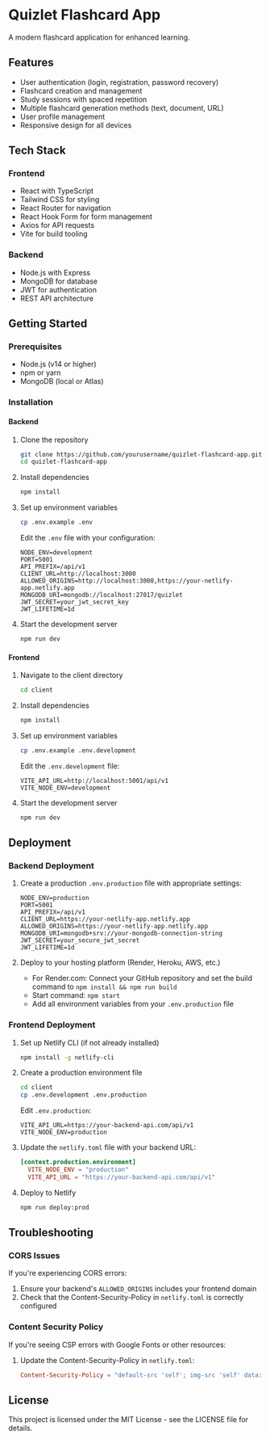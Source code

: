 # Quizlet Flashcard App

A modern flashcard application for enhanced learning.

## Features

- User authentication (login, registration, password recovery)
- Flashcard creation and management
- Study sessions with spaced repetition
- Multiple flashcard generation methods (text, document, URL)
- User profile management
- Responsive design for all devices

## Tech Stack

### Frontend

- React with TypeScript
- Tailwind CSS for styling
- React Router for navigation
- React Hook Form for form management
- Axios for API requests
- Vite for build tooling

### Backend

- Node.js with Express
- MongoDB for database
- JWT for authentication
- REST API architecture

## Getting Started

### Prerequisites

- Node.js (v14 or higher)
- npm or yarn
- MongoDB (local or Atlas)

### Installation

#### Backend

1. Clone the repository
   ```bash
   git clone https://github.com/yourusername/quizlet-flashcard-app.git
   cd quizlet-flashcard-app
   ```

2. Install dependencies
   ```bash
   npm install
   ```

3. Set up environment variables
   ```bash
   cp .env.example .env
   ```
   Edit the `.env` file with your configuration:
   ```
   NODE_ENV=development
   PORT=5001
   API_PREFIX=/api/v1
   CLIENT_URL=http://localhost:3000
   ALLOWED_ORIGINS=http://localhost:3000,https://your-netlify-app.netlify.app
   MONGODB_URI=mongodb://localhost:27017/quizlet
   JWT_SECRET=your_jwt_secret_key
   JWT_LIFETIME=1d
   ```

4. Start the development server
   ```bash
   npm run dev
   ```

#### Frontend

1. Navigate to the client directory
   ```bash
   cd client
   ```

2. Install dependencies
   ```bash
   npm install
   ```

3. Set up environment variables
   ```bash
   cp .env.example .env.development
   ```
   Edit the `.env.development` file:
   ```
   VITE_API_URL=http://localhost:5001/api/v1
   VITE_NODE_ENV=development
   ```

4. Start the development server
   ```bash
   npm run dev
   ```

## Deployment

### Backend Deployment

1. Create a production `.env.production` file with appropriate settings:
   ```
   NODE_ENV=production
   PORT=5001
   API_PREFIX=/api/v1
   CLIENT_URL=https://your-netlify-app.netlify.app
   ALLOWED_ORIGINS=https://your-netlify-app.netlify.app
   MONGODB_URI=mongodb+srv://your-mongodb-connection-string
   JWT_SECRET=your_secure_jwt_secret
   JWT_LIFETIME=1d
   ```

2. Deploy to your hosting platform (Render, Heroku, AWS, etc.)
   - For Render.com: Connect your GitHub repository and set the build command to `npm install && npm run build`
   - Start command: `npm start`
   - Add all environment variables from your `.env.production` file

### Frontend Deployment

1. Set up Netlify CLI (if not already installed)
   ```bash
   npm install -g netlify-cli
   ```

2. Create a production environment file
   ```bash
   cd client
   cp .env.development .env.production
   ```
   Edit `.env.production`:
   ```
   VITE_API_URL=https://your-backend-api.com/api/v1
   VITE_NODE_ENV=production
   ```

3. Update the `netlify.toml` file with your backend URL:
   ```toml
   [context.production.environment]
     VITE_NODE_ENV = "production"
     VITE_API_URL = "https://your-backend-api.com/api/v1"
   ```

4. Deploy to Netlify
   ```bash
   npm run deploy:prod
   ```

## Troubleshooting

### CORS Issues

If you're experiencing CORS errors:

1. Ensure your backend's `ALLOWED_ORIGINS` includes your frontend domain
2. Check that the Content-Security-Policy in `netlify.toml` is correctly configured

### Content Security Policy

If you're seeing CSP errors with Google Fonts or other resources:

1. Update the Content-Security-Policy in `netlify.toml`:
   ```toml
   Content-Security-Policy = "default-src 'self'; img-src 'self' data:; style-src 'self' 'unsafe-inline' https://fonts.googleapis.com; font-src 'self' https://fonts.gstatic.com; script-src 'self'; connect-src 'self' https://your-backend-api.com;"
   ```

## License

This project is licensed under the MIT License - see the LICENSE file for details. 